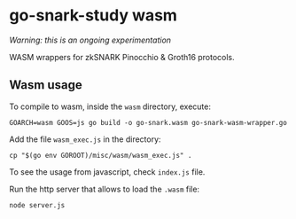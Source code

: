 # go-snark-study wasm
*Warning: this is an ongoing experimentation*

WASM wrappers for zkSNARK Pinocchio & Groth16 protocols.

## Wasm usage
To compile to wasm, inside the `wasm` directory, execute:
```
GOARCH=wasm GOOS=js go build -o go-snark.wasm go-snark-wasm-wrapper.go
```

Add the file `wasm_exec.js` in the directory:
```
cp "$(go env GOROOT)/misc/wasm/wasm_exec.js" .
```

To see the usage from javascript, check `index.js` file.

Run the http server that allows to load the `.wasm` file:
```
node server.js
```
